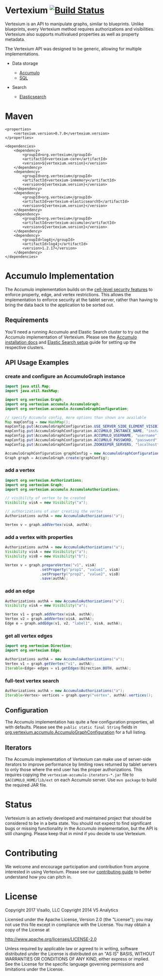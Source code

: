 Vertexium [![Build Status](https://travis-ci.org/visallo/vertexium.svg?branch=master)](https://travis-ci.org/visallo/vertexium)
=========

Vertexium is an API to manipulate graphs, similar to blueprints. Unlike
blueprints, every Vertexium method requires authorizations and visibilities.
Vertexium also supports multivalued properties as well as property metadata.

The Vertexium API was designed to be generic, allowing for multiple implementations.

* Data storage
  * [Accumulo](accumulo/README.md)
  * [SQL](sql/README.md)

* Search
  * [Elasticsearch](elasticsearch5/README.md)

Maven
=====

```
<properties>
    <vertexium.version>0.7.0</vertexium.version>
</properties>
```

```
<dependencies>
    <dependency>
        <groupId>org.vertexium</groupId>
        <artifactId>vertexium-core</artifactId>
        <version>${vertexium.version}</version>
    </dependency>
    <dependency>
        <groupId>org.vertexium</groupId>
        <artifactId>vertexium-inmemory</artifactId>
        <version>${vertexium.version}</version>
    </dependency>
    <dependency>
        <groupId>org.vertexium</groupId>
        <artifactId>vertexium-elasticsearch5</artifactId>
        <version>${vertexium.version}</version>
    </dependency>
    <dependency>
        <groupId>org.vertexium</groupId>
        <artifactId>vertexium-accumulo</artifactId>
        <version>${vertexium.version}</version>
    </dependency>
    <dependency>
        <groupId>log4j</groupId>
        <artifactId>log4j</artifactId>
        <version>1.2.17</version>
    </dependency>
</dependencies>
```

Accumulo Implementation
=======================

The Accumulo implementation builds on the [cell-level security features](https://accumulo.apache.org/1.5/accumulo_user_manual.html#_security)
to enforce property, edge, and vertex restrictions. This allows the implementation
to enforce security at the tablet server, rather than having to bring the data
back to the application to be sorted out.

Requirements
------------

You'll need a running Accumulo and Elastic Search cluster to try out the Accumulo implementation
of Vertexium. Please see the [Accumulo installation docs](https://accumulo.apache.org/1.5/accumulo_user_manual.html#_installation)
and [Elastic Search setup](http://www.elasticsearch.org/guide/en/elasticsearch/reference/current/setup.html)
guide for setting up the respective clusters.

API Usage Examples
------------------

### create and configure an AccumuloGraph instance

```java
import java.util.Map;
import java.util.HashMap;

import org.vertexium.Graph;
import org.vertexium.accumulo.AccumuloGraph;
import org.vertexium.accumulo.AccumuloGraphConfiguration;

// specify Accumulo config, more options than shown are available
Map mapConfig = new HashMap();
mapConfig.put(AccumuloGraphConfiguration.USE_SERVER_SIDE_ELEMENT_VISIBILITY_ROW_FILTER, false);
mapConfig.put(AccumuloGraphConfiguration.ACCUMULO_INSTANCE_NAME, "instance_name");
mapConfig.put(AccumuloGraphConfiguration.ACCUMULO_USERNAME, "username");
mapConfig.put(AccumuloGraphConfiguration.ACCUMULO_PASSWORD, "password");
mapConfig.put(AccumuloGraphConfiguration.ZOOKEEPER_SERVERS, "localhost");

AccumuloGraphConfiguration graphConfig = new AccumuloGraphConfiguration(mapConfig);
Graph graph = AccumuloGraph.create(graphConfig);
```

### add a vertex

```java
import org.vertexium.Authorizations;
import org.vertexium.Graph;
import org.vertexium.accumulo.AccumuloAuthorizations;

// visibility of vertex to be created
Visibility visA = new Visibility("a");

// authorizations of user creating the vertex
Authorizations authA = new AccumuloAuthorizations("a");

Vertex v = graph.addVertex(visA, authA);
```

### add a vertex with properties

```java
Authorizations authA = new AccumuloAuthorizations("a");
Visibility visA = new Visibility("a");
Visibility visB = new Visibility("b");

Vertex v = graph.prepareVertex("v1", visA)
                .setProperty("prop1", "value1", visA)
                .setProperty("prop2", "value2", visB)
                .save(authA);
```

### add an edge

```java
Authorizations authA = new AccumuloAuthorizations("a");
Visibility visA = new Visibility("a");

Vertex v1 = graph.addVertex(visA, authA);
Vertex v2 = graph.addVertex(visA, authA);
Edge e = graph.addEdge(v1, v2, "label1", visA, authA);
```

### get all vertex edges

```java
import org.vertexium.Direction;
import org.vertexium.Edge;

Authorizations authA = new AccumuloAuthorizations("a");
Vertex v1 = graph.getVertex("v1", authA);
Iterable<Edge> edges = v1.getEdges(Direction.BOTH, authA);
```

### full-text vertex search

```java
Authorizations authA = new AccumuloAuthorizations("a");
Iterable<Vertex> vertices = graph.query("vertex", authA).vertices();
```

Configuration
-------------

The Accumulo implementation has quite a few configuration properties, all with
defaults. Please see the `public static final String` fields in
[org.vertexium.accumulo.AccumuloGraphConfiguration](vertexium-accumulo/src/main/java/org/neolumin/vertexium/accumulo/AccumuloGraphConfiguration.java?source=c#L29) for a full
listing.

Iterators
------------------
The Accumulo implementation of Vertexium can make use of server-side iterators
to improve performance by limiting rows returned by tablet servers to only those
where the end user has the proper authorizations. This requires copying the
`vertexium-accumulo-iterators-*.jar` file to `$ACCUMULO_HOME/lib/ext` on each
Accumulo server. Use `mvn package` to build the required JAR file.

Status
======

Vertexium is an actively developed and maintained project that should be
considered to be in a beta state. You should not expect to find significant
bugs or missing functionality in the Accumulo implementation, but the API is
still changing. Please keep that in mind if you decide to use Vertexium.

Contributing
============

We welcome and encourage participation and contribution from anyone interested
in using Vertexium. Please see our [contributing guide](https://github.com/visallo/vertexium/blob/master/CONTRIBUTING.md)
to better understand how you can pitch in.

License
=======

Copyright 2017 Visallo, LLC
Copyright 2014 V5 Analytics

Licensed under the Apache License, Version 2.0 (the "License");
you may not use this file except in compliance with the License.
You may obtain a copy of the License at

   http://www.apache.org/licenses/LICENSE-2.0

Unless required by applicable law or agreed to in writing, software
distributed under the License is distributed on an "AS IS" BASIS,
WITHOUT WARRANTIES OR CONDITIONS OF ANY KIND, either express or implied.
See the License for the specific language governing permissions and
limitations under the License.


